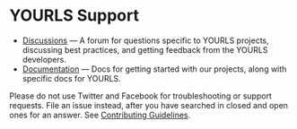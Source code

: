 # YOURLS Support

* [Discussions](https://github.com/YOURLS/YOURLS/discussions) — A forum for questions specific to YOURLS projects, discussing best practices, and getting feedback from the YOURLS developers.
* [Documentation](https://yourls.org/) — Docs for getting started with our projects, along with specific docs for YOURLS.

Please do not use Twitter and Facebook for troubleshooting or support requests.
File an issue instead, after you have searched in closed and open ones for an answer.
See [Contributing Guidelines](https://github.com/YOURLS/.github/blob/master/CONTRIBUTING.md).
